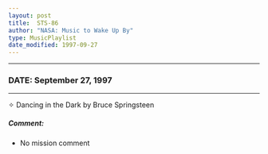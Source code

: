 ```yaml
---
layout: post
title:  STS-86
author: "NASA: Music to Wake Up By"
type: MusicPlaylist
date_modified: 1997-09-27
---
```


----
### DATE: September 27, 1997
----
✧ Dancing in the Dark by Bruce Springsteen

##### Comment:
* No mission comment
